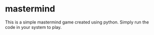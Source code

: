 # mastermind
This is a simple mastermind game created using python. Simply run the code in your system to play.
